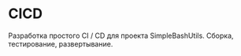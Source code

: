 # CICD
Разработка простого CI / CD для проекта SimpleBashUtils. Сборка, тестирование, развертывание.
